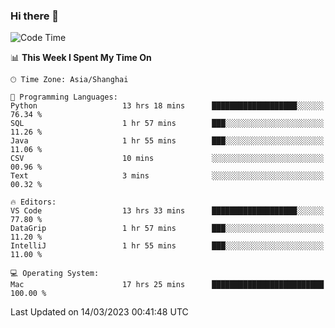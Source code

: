 ### Hi there 👋


<!--START_SECTION:waka-->
![Code Time](http://img.shields.io/badge/Code%20Time-1%2C042%20hrs%209%20mins-blue)

📊 **This Week I Spent My Time On** 

```text
🕑︎ Time Zone: Asia/Shanghai

💬 Programming Languages: 
Python                   13 hrs 18 mins      ███████████████████░░░░░░   76.34 % 
SQL                      1 hr 57 mins        ███░░░░░░░░░░░░░░░░░░░░░░   11.26 % 
Java                     1 hr 55 mins        ███░░░░░░░░░░░░░░░░░░░░░░   11.06 % 
CSV                      10 mins             ░░░░░░░░░░░░░░░░░░░░░░░░░   00.96 % 
Text                     3 mins              ░░░░░░░░░░░░░░░░░░░░░░░░░   00.32 % 

🔥 Editors: 
VS Code                  13 hrs 33 mins      ███████████████████░░░░░░   77.80 % 
DataGrip                 1 hr 57 mins        ███░░░░░░░░░░░░░░░░░░░░░░   11.20 % 
IntelliJ                 1 hr 55 mins        ███░░░░░░░░░░░░░░░░░░░░░░   11.00 % 

💻 Operating System: 
Mac                      17 hrs 25 mins      █████████████████████████   100.00 % 
```


 Last Updated on 14/03/2023 00:41:48 UTC
<!--END_SECTION:waka-->

<!--
**SillyPasty/SillyPasty** is a ✨ _special_ ✨ repository because its `README.md` (this file) appears on your GitHub profile.

Here are some ideas to get you started:

- 🔭 I’m currently working on ...
- 🌱 I’m currently learning ...
- 👯 I’m looking to collaborate on ...
- 🤔 I’m looking for help with ...
- 💬 Ask me about ...
- 📫 How to reach me: ...
- 😄 Pronouns: ...
- ⚡ Fun fact: ...
-->


